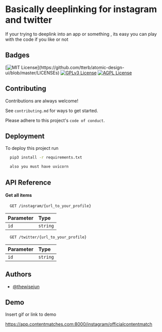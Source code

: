 
# Basically deeplinking for instagram and twitter
If your trying to deeplink into an app or something , its easy 
you can play with the code if you like or not 


## Badges



[![MIT License](https://img.shields.io/apm/l/atomic-design-ui.svg?)](https://github.com/tterb/atomic-design-ui/blob/master/LICENSEs)
[![GPLv3 License](https://img.shields.io/badge/License-GPL%20v3-yellow.svg)](https://opensource.org/licenses/)
[![AGPL License](https://img.shields.io/badge/license-AGPL-blue.svg)](http://www.gnu.org/licenses/agpl-3.0)


## Contributing

Contributions are always welcome!

See `contributing.md` for ways to get started.

Please adhere to this project's `code of conduct`.


## Deployment

To deploy this project run

```bash
  pip3 install -r requirements.txt

  also you must have uvicorn 
```


## API Reference

#### Get all items


```http
  GET /instagram/{url_to_your_profile}
```

| Parameter | Type     | 
| :-------- | :------- |
| `id`      | `string` | 




```http
  GET /twitter/{url_to_your_profile}
```

| Parameter | Type     | 
| :-------- | :------- |
| `id`      | `string` | 




## Authors

- [@thewisejun](https://www.github.com/thewisejun)


## Demo

Insert gif or link to demo

https://app.contentmatches.com:8000/instagram/officialcontentmatch
